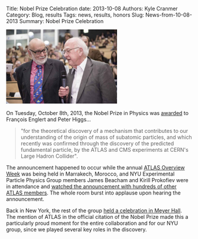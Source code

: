 Title: Nobel Prize Celebration
date: 2013-10-08
Authors: Kyle Cranmer
Category: Blog, results
Tags: news, results, honors
Slug: News-from-10-08-2013
Summary: Nobel Prize Celebration

<a href="http://home.web.cern.ch/about/updates/2013/10/CERN-congratulates-Englert-and-Higgs-on-Nobel-in-physics"><img style="width:300px;" src="images/higgs-and-englert.jpg"/></a>
<p>
On Tuesday, October 8th, 2013, the Nobel Prize in Physics was <a href="http://www.nobelprize.org/nobel_prizes/physics/laureates/2013/">awarded</a> to François Englert and Peter Higgs...
</p>
<blockquote>
&quot;for the theoretical discovery of a mechanism that contributes to our understanding of the origin of mass of subatomic particles, and which recently was confirmed through the discovery of the predicted fundamental particle, by the ATLAS and CMS experiments at CERN's Large Hadron
Collider&quot;.
</blockquote>

<p>
The announcement happened to occur while the annual <a href="http://ruphe.fsac.ac.ma/AtlasWeek2013/index.php">ATLAS Overview Week</a> was being held in Marrakech, Morocco, and NYU Experimental Particle Physics Group members James Beacham and Kirill Prokofiev were in attendance and <a href="images/ATLASWeekMarrakechNobel2013.png">watched the announcement with hundreds of other ATLAS members</a>.  The whole room burst into applause upon hearing the announcement.
</p>

<!--
<p>
The announcement happened to occur while the annual <a href="http://ruphe.fsac.ac.ma/AtlasWeek2013/index.php">ATLAS Overview Week</a> was being held in Marrakech, Morocco, and NYU Experimental Particle Physics Group members James Beacham and Kirill Prokofiev were in attendance and <a href="images/ATLASWeekMarrakechNobel2013.png">watched the announcement with hundreds of other ATLAS members</a>.  The whole room burst into applause upon hearing the announcement.
</p>
<p>
<a href="images/ATLASWeekMarrakechNobel2013.png"><img style="width:300px;" src="images/ATLASWeekMarrakechNobel2013.png" align=center/></a>
</p>
-->
<p>
Back in New York, the rest of the group <a href="http://youtu.be/cxQKXRi_ezA">held a celebration in Meyer Hall</a>.  The mention of ATLAS in the official citation of the Nobel Prize made this a particularly proud moment for the entire collaboration and for our NYU group, since we played several key roles in the discovery.
</p>

